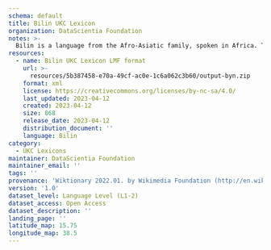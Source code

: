 ```yaml
---
schema: default
title: Bilin UKC Lexicon
organization: DataScientia Foundation
notes: >-
  Bilin is a language from the Afro-Asiatic family, spoken in Africa. The UKC Lexicon of Bilin is represented as a lexico-semantic network. It consists of words, word senses, synsets, as well as sense-level and synset-level relationships.
resources:
  - name: Bilin UKC Lexicon LMF format
    url: >-
      resources/5b387458-e70a-49cf-ac0e-1c6a062c3b60/output-byn.zip
    format: xml
    license: https://creativecommons.org/licenses/by-nc-sa/4.0/
    last_updated: 2023-04-12
    created: 2023-04-12
    size: 868
    release_date: 2023-04-12
    distribution_document: ''
    language: Bilin
category:
  - UKC Lexicons
maintainer: DataScientia Foundation
maintainer_email: ''
tags: ''
provenance: 'Wiktionary 2022.01. by Wikimedia Foundation (http://en.wiktionary.org); Princeton WordNet 2.1 by Princeton University (https://wordnet.princeton.edu)'
version: '1.0'
dataset_level: Language Level (L1-2)
dataset_access: Open Access
dataset_description: ''
landing_page: ''
latitude_map: 15.75
longitude_map: 38.5
---
```

